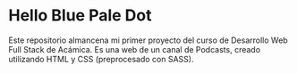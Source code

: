 # Hello Blue Pale Dot 
Este repositorio almancena mi primer proyecto del curso de Desarrollo Web Full Stack de Acámica. Es una web de un canal de Podcasts, creado utilizando HTML y CSS (preprocesado con SASS).
